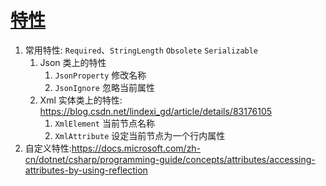 # [特性](https://docs.microsoft.com/zh-cn/dotnet/csharp/tutorials/attributes)

1. 常用特性: ``Required``、``StringLength`` ``Obsolete`` ``Serializable``
   1. Json 类上的特性 
      1. ``JsonProperty`` 修改名称
      2. ``JsonIgnore`` 忽略当前属性
   2. Xml 实体类上的特性: https://blog.csdn.net/lindexi_gd/article/details/83176105
      1. ``XmlElement`` 当前节点名称
      2. ``XmlAttribute`` 设定当前节点为一个行内属性
2. 自定义特性:https://docs.microsoft.com/zh-cn/dotnet/csharp/programming-guide/concepts/attributes/accessing-attributes-by-using-reflection